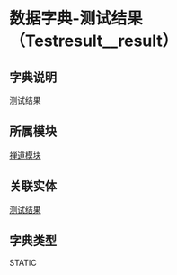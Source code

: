 # 数据字典-测试结果（Testresult__result）
## 字典说明
测试结果

## 所属模块
[禅道模块](../module/zentao)

## 关联实体
[测试结果](../module/zentao/TestResult)

## 字典类型
STATIC



